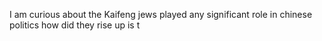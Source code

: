 I am curious about the Kaifeng jews played any significant role in chinese politics how did they rise up is t
